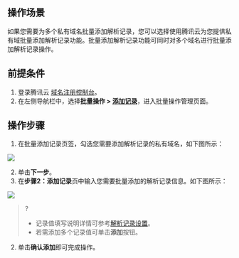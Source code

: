 ﻿## 操作场景
如果您需要为多个私有域名批量添加解析记录，您可以选择使用腾讯云为您提供私有域批量添加解析记录功能。批量添加解析记录功能可同时对多个域名进行批量添加解析记录操作。

## 前提条件
1. 登录腾讯云 [域名注册控制台](https://console.cloud.tencent.com/privatedns)。    
2. 在左侧导航栏中，选择**批量操作 > [添加记录](https://console.cloud.tencent.com/privatedns/batch/add_records)**，进入批量操作管理页面。

## 操作步骤

1. 在批量添加记录页签，勾选您需要添加解析记录的私有域名，如下图所示：

![](https://qcloudimg.tencent-cloud.cn/raw/9bd5ac3987e0c9b385813930913cb277.png)

2. 单击**下一步**。
3. 在**步骤2：添加记录**页中输入您需要批量添加的解析记录信息。如下图所示：

![](https://qcloudimg.tencent-cloud.cn/raw/905c47c8385ac93168bf88879f60dc66.png)

>?
>- 记录值填写说明详情可参考[解析记录设置](https://cloud.tencent.com/document/product/1338/50537)。
>- 若需添加多个记录值可单击**添加**按钮。

2. 单击**确认添加**即可完成操作。

